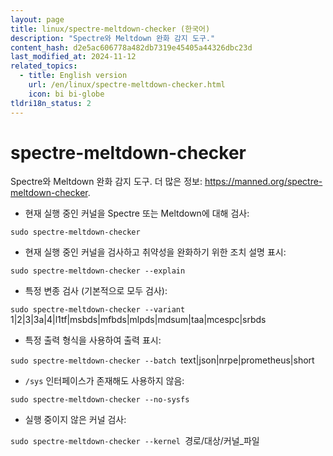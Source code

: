 ```yaml
---
layout: page
title: linux/spectre-meltdown-checker (한국어)
description: "Spectre와 Meltdown 완화 감지 도구."
content_hash: d2e5ac606778a482db7319e45405a44326dbc23d
last_modified_at: 2024-11-12
related_topics:
  - title: English version
    url: /en/linux/spectre-meltdown-checker.html
    icon: bi bi-globe
tldri18n_status: 2
---
```

# spectre-meltdown-checker

Spectre와 Meltdown 완화 감지 도구.
더 많은 정보: <https://manned.org/spectre-meltdown-checker>.

- 현재 실행 중인 커널을 Spectre 또는 Meltdown에 대해 검사:

`sudo spectre-meltdown-checker`

- 현재 실행 중인 커널을 검사하고 취약성을 완화하기 위한 조치 설명 표시:

`sudo spectre-meltdown-checker --explain`

- 특정 변종 검사 (기본적으로 모두 검사):

`sudo spectre-meltdown-checker --variant `<span class="tldr-var badge badge-pill bg-dark-lm bg-white-dm text-white-lm text-dark-dm font-weight-bold">1|2|3|3a|4|l1tf|msbds|mfbds|mlpds|mdsum|taa|mcespc|srbds</span>

- 특정 출력 형식을 사용하여 출력 표시:

`sudo spectre-meltdown-checker --batch `<span class="tldr-var badge badge-pill bg-dark-lm bg-white-dm text-white-lm text-dark-dm font-weight-bold">text|json|nrpe|prometheus|short</span>

- `/sys` 인터페이스가 존재해도 사용하지 않음:

`sudo spectre-meltdown-checker --no-sysfs`

- 실행 중이지 않은 커널 검사:

`sudo spectre-meltdown-checker --kernel `<span class="tldr-var badge badge-pill bg-dark-lm bg-white-dm text-white-lm text-dark-dm font-weight-bold">경로/대상/커널_파일</span>
